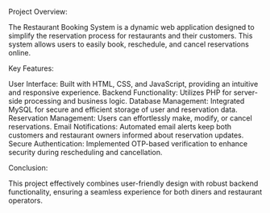 Project Overview:

The Restaurant Booking System is a dynamic web application designed to simplify the reservation process for restaurants and their customers. This system allows users to easily book, reschedule, and cancel reservations online.

Key Features:

User Interface:
Built with HTML, CSS, and JavaScript, providing an intuitive and responsive experience.
Backend Functionality:
Utilizes PHP for server-side processing and business logic.
Database Management:
Integrated MySQL for secure and efficient storage of user and reservation data.
Reservation Management:
Users can effortlessly make, modify, or cancel reservations.
Email Notifications:
Automated email alerts keep both customers and restaurant owners informed about reservation updates.
Secure Authentication:
Implemented OTP-based verification to enhance security during rescheduling and cancellation.

Conclusion:

This project effectively combines user-friendly design with robust backend functionality, ensuring a seamless experience for both diners and restaurant operators.

